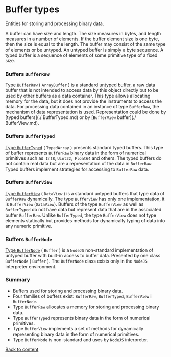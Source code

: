 # Buffer types

Entities for storing and processing binary data.

A buffer can have size and length. The size measures in bytes, and length measures in a number of elements. If the buffer element size is one byte, then the size is equal to the length. The buffer may consist of the same type of elements or be untyped. An untyped buffer is simply a byte sequence. A typed buffer is a sequence of elements of some primitive type of a fixed size.

### Buffers `BufferRaw`

[Type `BufferRaw`](BufferRaw.md) ( `ArrayBuffer` ) is a standard untyped buffer, a raw data buffer that is not intended to access data by this object directly but to be used by other buffers as a data container. This type allows allocating memory for the data, but it does not provide the instruments to access the data. For processing data contained in an instance of type `BufferRaw`, the mechanism of data representation is used. Representation could be done by [typed buffers](./ BufferTyped.md) or by [`BufferView` buffer](./ BufferView.md).

### Buffers `BufferTyped`

[Type `BufferTyped`](BufferTyped.md) ( `TypedArray` ) presents standard typed buffers. This type of buffer represents `BufferRaw` binary data in the form of numerical primitives such as` Int8`, `Uint32`,` Float64` and others. The typed buffers do not contain real data but are a representation of the data in `BufferRaw`. Typed buffers implement strategies for accessing to `BufferRaw` data.

### Buffers `BufferView`

[Type `BufferView`](BufferView.md) ( `DataView` ) is a standard untyped buffers that type data of `BufferRaw` dynamically. The type `BufferView` has only one implementation, it is `BufferView` (`DataView`). Buffers of the type `BufferView` as well as` BufferTyped` do not have data but represent data that are in the associated buffer `BufferRaw`. Unlike `BufferTyped`, the type `BufferView` does not type elements statically but provides methods for dynamically typing of data into any numeric primitive.

### Buffers `BufferNode`

[Type `BufferNode`](BufferNode.md) ( `Buffer` ) is a `NodeJS` non-standard implementation of untyped buffer with built-in access to buffer data. Presented by one class `BufferNode` ( `Buffer` ). The `BufferNode` class exists only in the `NodeJS` interpreter environment.

### Summary

- Buffers used for storing and processing binary data.
- Four families of buffers exist: `BufferRaw`, `BufferTyped`, `BufferView` i `BufferNode`.
- Type `BufferRaw` allocates a memory for storing and processing binary data.
- Type `BufferTyped` represents binary data in the form of numerical primitives.
- Type `BufferView` implements a set of methods for dynamically representing binary data in the form of numerical primitives.
- Type `BufferNode` is non-standard and uses by `NodeJS` interpreter.

[Back to content](../README.md#Concepts)
